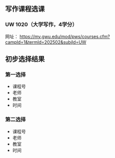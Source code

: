 ## 写作课程选课
### UW 1020（大学写作，4学分）  
网址： https://my.gwu.edu/mod/pws/courses.cfm?campId=1&termId=202502&subjId=UW  

## 初步选择结果
### 第一选择
- 课程号 
- 老师 
- 教室 
- 时间 

### 第二选择
- 课程号 
- 老师 
- 教室 
- 时间 
